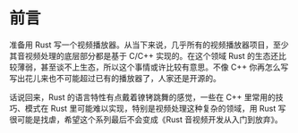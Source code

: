 # 前言

准备用 Rust 写一个视频播放器。从当下来说，几乎所有的视频播放器项目，至少其音视频处理的底层部分都是基于 C/C++ 实现的。在这个领域 Rust 的生态还比较薄弱，甚至谈不上生态，所以这个事情或许比较有意思。不像 C++ 你再怎么写写出花儿来也不可能超过已有的播放器了，人家还是开源的。

话说回来，Rust 的语言特性有点戴着镣铐跳舞的感觉，一些在 C++ 里常用的技巧、模式在 Rust 里可能难以实现，特别是视频处理这种复杂的领域，用 Rust 写很可能是找虐，希望这个系列最后不会变成《Rust 音视频开发从入门到放弃》。